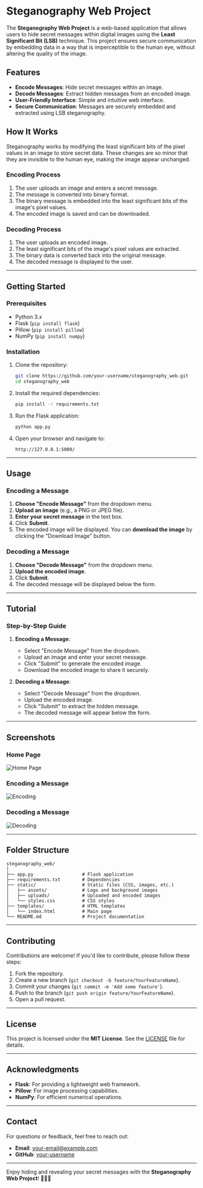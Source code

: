 # Steganography Web Project

The **Steganography Web Project** is a web-based application that allows users to hide secret messages within digital images using the **Least Significant Bit (LSB)** technique. This project ensures secure communication by embedding data in a way that is imperceptible to the human eye, without altering the quality of the image.

## Features
- **Encode Messages**: Hide secret messages within an image.
- **Decode Messages**: Extract hidden messages from an encoded image.
- **User-Friendly Interface**: Simple and intuitive web interface.
- **Secure Communication**: Messages are securely embedded and extracted using LSB steganography.

## How It Works
Steganography works by modifying the least significant bits of the pixel values in an image to store secret data. These changes are so minor that they are invisible to the human eye, making the image appear unchanged.

### Encoding Process
1. The user uploads an image and enters a secret message.
2. The message is converted into binary format.
3. The binary message is embedded into the least significant bits of the image's pixel values.
4. The encoded image is saved and can be downloaded.

### Decoding Process
1. The user uploads an encoded image.
2. The least significant bits of the image's pixel values are extracted.
3. The binary data is converted back into the original message.
4. The decoded message is displayed to the user.

---

## Getting Started

### Prerequisites
- Python 3.x
- Flask (`pip install flask`)
- Pillow (`pip install pillow`)
- NumPy (`pip install numpy`)

### Installation
1. Clone the repository:
   ```bash
   git clone https://github.com/your-username/steganography_web.git
   cd steganography_web
   ```

2. Install the required dependencies:
   ```bash
   pip install -r requirements.txt
   ```

3. Run the Flask application:
   ```bash
   python app.py
   ```

4. Open your browser and navigate to:
   ```
   http://127.0.0.1:5000/
   ```

---

## Usage

### Encoding a Message
1. **Choose "Encode Message"** from the dropdown menu.
2. **Upload an image** (e.g., a PNG or JPEG file).
3. **Enter your secret message** in the text box.
4. Click **Submit**.
5. The encoded image will be displayed. You can **download the image** by clicking the "Download Image" button.

### Decoding a Message
1. **Choose "Decode Message"** from the dropdown menu.
2. **Upload the encoded image**.
3. Click **Submit**.
4. The decoded message will be displayed below the form.

---

## Tutorial

### Step-by-Step Guide
1. **Encoding a Message**:
   - Select "Encode Message" from the dropdown.
   - Upload an image and enter your secret message.
   - Click "Submit" to generate the encoded image.
   - Download the encoded image to share it securely.

2. **Decoding a Message**:
   - Select "Decode Message" from the dropdown.
   - Upload the encoded image.
   - Click "Submit" to extract the hidden message.
   - The decoded message will appear below the form.

---

## Screenshots

### Home Page
![Home Page](screenshots/home.png)

### Encoding a Message
![Encoding](screenshots/encode.png)

### Decoding a Message
![Decoding](screenshots/decode.png)

---

## Folder Structure
```
steganography_web/
│
├── app.py                  # Flask application
├── requirements.txt        # Dependencies
├── static/                 # Static files (CSS, images, etc.)
│   ├── assets/             # Logo and background images
│   ├── uploads/            # Uploaded and encoded images
│   └── styles.css          # CSS styles
├── templates/              # HTML templates
│   └── index.html          # Main page
└── README.md               # Project documentation
```

---

## Contributing
Contributions are welcome! If you'd like to contribute, please follow these steps:
1. Fork the repository.
2. Create a new branch (`git checkout -b feature/YourFeatureName`).
3. Commit your changes (`git commit -m 'Add some feature'`).
4. Push to the branch (`git push origin feature/YourFeatureName`).
5. Open a pull request.

---

## License
This project is licensed under the **MIT License**. See the [LICENSE](LICENSE) file for details.

---

## Acknowledgments
- **Flask**: For providing a lightweight web framework.
- **Pillow**: For image processing capabilities.
- **NumPy**: For efficient numerical operations.

---

## Contact
For questions or feedback, feel free to reach out:
- **Email**: your-email@example.com
- **GitHub**: [your-username](https://github.com/your-username)

---

Enjoy hiding and revealing your secret messages with the **Steganography Web Project**! 🕵️‍♂️🔐
